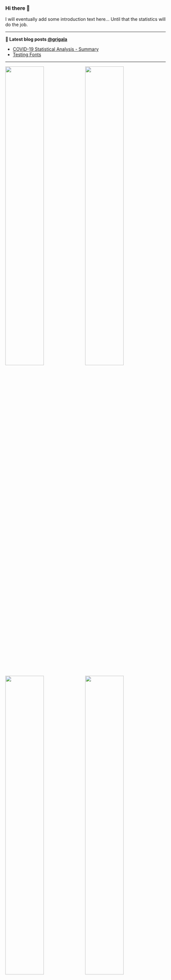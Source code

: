### Hi there 👋

I will eventually add some introduction text here... Until that the statistics will do the job. 

<!--
**grigala/grigala** is a ✨ _special_ ✨ repository because its `README.md` (this file) appears on your GitHub profile.

Here are some ideas to get you started:

- 🔭 I’m currently working on ...
- 🌱 I’m currently learning ...
- 👯 I’m looking to collaborate on ...
- 🤔 I’m looking for help with ...
- 💬 Ask me about ...
- 📫 How to reach me: ...
- 😄 Pronouns: ...
- ⚡ Fun fact: ...
-->

---

**📕 Latest blog posts [@grigala](https://grigala.github.io/blog/)**
<!-- BLOG-POST-LIST:START -->
- [COVID-19 Statistical Analysis - Summary](https://grigala.github.io/posts/2020/03/covid-19/)
- [Testing Fonts](https://grigala.github.io/posts/2019/12/testing-fonts/)
<!-- BLOG-POST-LIST:END -->

 ---
<img width="49%" src="https://github-readme-stats.vercel.app/api?username=grigala&count_private=true&show_icons=true&line_height=21&title_color=009930&hide_border=true&icon_color=009930&theme=dark">
<img width="49%" src="https://github-readme-stats.vercel.app/api/top-langs/?username=grigala&layout=compact&hide_border=true&title_color=009930&theme=dark">
<img width="49%" src="http://github-readme-streak-stats.herokuapp.com?user=grigala&theme=dark&hide_border=true&dates=009930&ring=009930&currStreakNum=009930&currStreakLabel=009930" alt=""> 
<img width="49%" src="https://github-readme-stats.vercel.app/api/wakatime?username=grigala&hide_border=true&layout=compact&theme=dark">

<!-- images are not the same line
<p align = "center">
    <img src="https://github-readme-stats.vercel.app/api?username=grigala&count_private=true&show_icons=true&theme=dark&line_height=33" width="48%">
    <img src="https://github-readme-stats.vercel.app/api/top-langs/?username=grigala&layout=compact&theme=dark" width="48%">
</p> -->

---

### Last two weeks of language usage:

![My Code::Stats history graph](https://codestats-readme.wegfan.cn/history-graph/grigala?max_languages=15&bg_color=111&text_color=aaa&grid_color=333)  

<a href="https://github.com/grigala">
<!--   <img width="45%" src="https://github-readme-stats.vercel.app/api/wakatime?username=grigala&theme=dark"> -->
</a>

---

<img src="https://komarev.com/ghpvc/?username=grigala&color=009930"/>

<!-- an additional pinned repositiroes -->
<!-- ![ReadMe Card](https://grigala-stats.vercel.app/api/pin/?username=grigala&repo=3DMMDepthFitting&title_color=008800) -->
